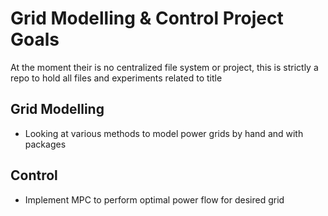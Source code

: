 # Grid Modelling & Control Project Goals
At the moment their is no centralized file system or project, this is strictly a repo to hold all files and experiments related to title

## Grid Modelling 
- Looking at various methods to model power grids by hand and with packages

## Control
- Implement MPC to perform optimal power flow for desired grid

